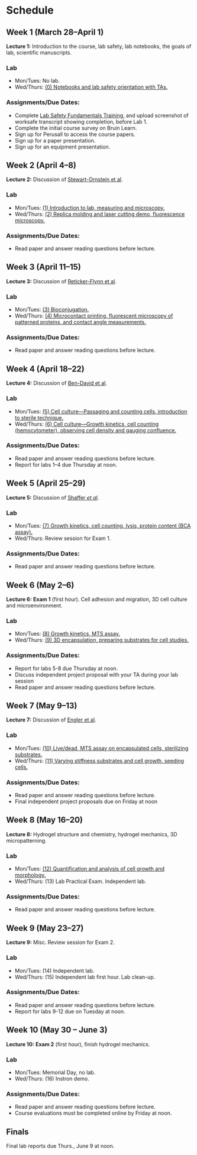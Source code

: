 # Schedule

## Week 1 (March 28–April 1)

**Lecture 1:** Introduction to the course, lab safety, lab notebooks, the goals of lab, scientific manuscripts.

### Lab

- Mon/Tues: No lab.
- Wed/Thurs: [(0) Notebooks and lab safety orientation with TAs.](lab0.html)

### Assignments/Due Dates:

- Complete [Lab Safety Fundamentals Training](https://worksafe.ucla.edu/), and upload screenshot of worksafe transcript showing completion, before Lab 1.
- Complete the initial course survey on Bruin Learn.
- Sign up for Perusall to access the course papers.
- Sign up for a paper presentation.
- Sign up for an equipment presentation.

## Week 2 (April 4–8)

**Lecture 2:** Discussion of [Stewart-Ornstein et al](https://doi.org/10.1016/j.cels.2017.09.012).

### Lab

- Mon/Tues: [(1) Introduction to lab, measuring and microscopy.](lab1.html)
- Wed/Thurs: [(2) Replica molding and laser cutting demo, fluorescence microscopy.](lab2.html)

### Assignments/Due Dates:

- Read paper and answer reading questions before lecture.

## Week 3 (April 11–15)

**Lecture 3:** Discussion of [Reticker-Flynn et al](https://doi.org/10.1038/ncomms2128).

### Lab

- Mon/Tues: [(3) Bioconjugation.](lab3.html)
- Wed/Thurs: [(4) Microcontact printing, fluorescent microscopy of patterned proteins, and contact angle measurements.](lab4.html)

### Assignments/Due Dates:

- Read paper and answer reading questions before lecture.

## Week 4 (April 18–22)

**Lecture 4:** Discussion of [Ben-David et al](https://doi.org/10.1038/s41586-018-0409-3).

### Lab

- Mon/Tues: [(5) Cell culture—Passaging and counting cells, introduction to sterile technique.](lab5.html)
- Wed/Thurs: [(6) Cell culture—Growth kinetics, cell counting (hemocytometer), observing cell density and gauging confluence.](lab6.html)

### Assignments/Due Dates:

- Read paper and answer reading questions before lecture.
- Report for labs 1–4 due Thursday at noon.

## Week 5 (April 25–29)

**Lecture 5:** Discussion of [Shaffer *et al*](https://www.nature.com/articles/nature22794).

### Lab

- Mon/Tues: [(7) Growth kinetics, cell counting, lysis, protein content (BCA assay).](lab7.html)
- Wed/Thurs: Review session for Exam 1.

### Assignments/Due Dates:

- Read paper and answer reading questions before lecture.

## Week 6 (May 2–6)

**Lecture 6:** **Exam 1** (first hour). Cell adhesion and migration, 3D cell culture and microenvironment.

### Lab

- Mon/Tues: [(8) Growth kinetics, MTS assay.](lab8.html)
- Wed/Thurs: [(9) 3D encapsulation, preparing substrates for cell studies.](lab9.html)

### Assignments/Due Dates:

- Report for labs 5-8 due Thursday at noon.
- Discuss independent project proposal with your TA during your lab session
- Read paper and answer reading questions before lecture.

## Week 7 (May 9–13)

**Lecture 7:** Discussion of [Engler et al](https://doi.org/10.1016/j.cell.2006.06.044).

### Lab

- Mon/Tues: [(10) Live/dead, MTS assay on encapsulated cells, sterilizing substrates.](labA.html)
- Wed/Thurs: [(11) Varying stiffness substrates and cell growth, seeding cells.](labB.html)

### Assignments/Due Dates:

- Read paper and answer reading questions before lecture.
- Final independent project proposals due on Friday at noon

## Week 8 (May 16–20)

**Lecture 8:** Hydrogel structure and chemistry, hydrogel mechanics, 3D micropatterning.

### Lab

- Mon/Tues: [(12) Quantification and analysis of cell growth and morphology.](labC.html)
- Wed/Thurs: (13) Lab Practical Exam. Independent lab.

### Assignments/Due Dates:

- Read paper and answer reading questions before lecture.

## Week 9 (May 23–27)

**Lecture 9:** Misc. Review session for Exam 2.

### Lab

- Mon/Tues: (14) Independent lab.
- Wed/Thurs: (15) Independent lab first hour. Lab clean-up.  

### Assignments/Due Dates:

- Read paper and answer reading questions before lecture.
- Report for labs 9-12 due on Tuesday at noon.

## Week 10 (May 30 – June 3)

**Lecture 10:** **Exam 2** (first hour), finish hydrogel mechanics.

### Lab

- Mon/Tues: Memorial Day, no lab.
- Wed/Thurs: (16) Instron demo.

### Assignments/Due Dates:

- Read paper and answer reading questions before lecture.
- Course evaluations must be completed online by Friday at noon.

## Finals

Final lab reports due Thurs., June 9 at noon.
